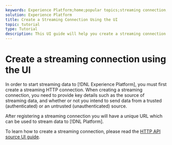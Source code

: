 ```yaml
---
keywords: Experience Platform;home;popular topics;streaming connection;create streaming connection;ui guide;tutorial;create a streaming connection;streaming ingestion;ingestion;
solution: Experience Platform
title: Create a Streaming Connection Using the UI
topic: tutorial
type: Tutorial
description: This UI guide will help you create a streaming connection using Adobe Experience Platform.
---
```


# Create a streaming connection using the UI

In order to start streaming data to [!DNL Experience Platform], you must first create a streaming HTTP connection. When creating a streaming connection, you need to provide key details such as the source of streaming data, and whether or not you intend to send data from a trusted (authenticated) or an untrusted (unauthenticated) source.

After registering a streaming connection you will have a unique URL which can be used to stream data to [!DNL Platform].

To learn how to create a streaming connection, please read the [HTTP API source UI guide](../../sources/tutorials/ui/create/streaming/http.md).